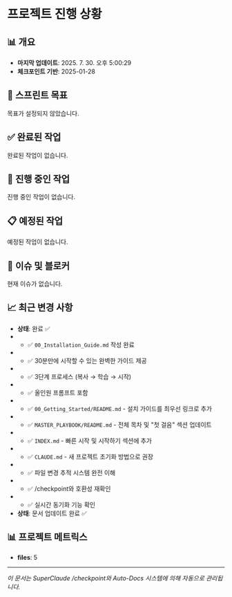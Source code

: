 # 프로젝트 진행 상황

## 📊 개요
- **마지막 업데이트**: 2025. 7. 30. 오후 5:00:29
- **체크포인트 기반**: 2025-01-28

## 🎯 스프린트 목표
목표가 설정되지 않았습니다.

## ✅ 완료된 작업
완료된 작업이 없습니다.

## 🔄 진행 중인 작업
진행 중인 작업이 없습니다.

## 📋 예정된 작업
예정된 작업이 없습니다.

## 🚨 이슈 및 블로커
현재 이슈가 없습니다.

## 📈 최근 변경 사항
- **상태**: 완료 ✅
- - ✅ `00_Installation_Guide.md` 작성 완료
- - ✅ 30분만에 시작할 수 있는 완벽한 가이드 제공
- - ✅ 3단계 프로세스 (복사 → 학습 → 시작)
- - ✅ 올인원 프롬프트 포함
- - ✅ `00_Getting_Started/README.md` - 설치 가이드를 최우선 링크로 추가
- - ✅ `MASTER_PLAYBOOK/README.md` - 전체 목차 및 "첫 걸음" 섹션 업데이트
- - ✅ `INDEX.md` - 빠른 시작 및 시작하기 섹션에 추가
- - ✅ `CLAUDE.md` - 새 프로젝트 초기화 방법으로 권장
- - ✅ 파일 변경 추적 시스템 완전 이해
- - ✅ /checkpoint와 호환성 재확인
- - ✅ 실시간 동기화 기능 확인
- **상태**: 문서 업데이트 완료 ✅

## 📊 프로젝트 메트릭스
- **files**: 5

---
*이 문서는 SuperClaude /checkpoint와 Auto-Docs 시스템에 의해 자동으로 관리됩니다.*
